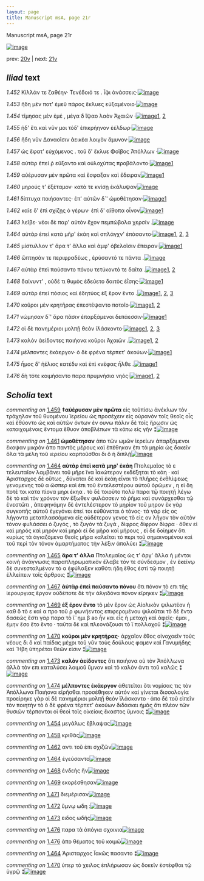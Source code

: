 ```yaml
---
layout: page
title: Manuscript msA, page 21r
---
```


Manuscript msA, page 21r

[![image](http://www.homermultitext.org/iipsrv?OBJ=IIP,1.0&FIF=/project/homer/pyramidal/deepzoom/hmt/vaimg/2017a/VA021RN_0022.tif&WID=100&CVT=JPEG)](http://www.homermultitext.org/ict2/?urn=urn:cite2:hmt:vaimg.2017a:VA021RN_0022)

prev:  [20v](../20v) | next:  [21v](../21v)

## *Iliad* text

*1.452* <a id="1.452"/> Κίλλάν τε ζαθέην· 						 Τενέδοιό τε . ἶ̈φι 					ἀνάσσεις·[![image](http://www.homermultitext.org/iipsrv?OBJ=IIP,1.0&FIF=/project/homer/pyramidal/deepzoom/hmt/vaimg/2017a/VA021RN_0022.tif&RGN=0.184,0.2074,0.358,0.0361&WID=1000&CVT=JPEG)](http://www.homermultitext.org/ict2/?urn=urn:cite2:hmt:vaimg.2017a:VA021RN_0022@0.184,0.2074,0.358,0.0361)

*1.453* <a id="1.453"/> ἤδη μέν ποτ' ἐμεῦ πάρος ἔκλυες εὐξαμένοιο·[![image](http://www.homermultitext.org/iipsrv?OBJ=IIP,1.0&FIF=/project/homer/pyramidal/deepzoom/hmt/vaimg/2017a/VA021RN_0022.tif&RGN=0.181,0.2239,0.353,0.0391&WID=1000&CVT=JPEG)](http://www.homermultitext.org/ict2/?urn=urn:cite2:hmt:vaimg.2017a:VA021RN_0022@0.181,0.2239,0.353,0.0391)

*1.454* <a id="1.454"/> τίμησας μὲν ἐμέ , μέγα δ ἴ̈ψαο λαὸν Ἀχαιῶν ·[![image](http://www.homermultitext.org/iipsrv?OBJ=IIP,1.0&FIF=/project/homer/pyramidal/deepzoom/hmt/vaimg/2017a/VA021RN_0022.tif&RGN=0.18,0.2449,0.351,0.0353&WID=1000&CVT=JPEG)](http://www.homermultitext.org/ict2/?urn=urn:cite2:hmt:vaimg.2017a:VA021RN_0022@0.18,0.2449,0.351,0.0353)[1](#msAim_1.1188), [2](#msAil_1.1191)

*1.455* <a id="1.455"/> ἠδ' ἔτι καὶ νῦν μοι τόδ' ἐπικρήηνον ἐέλδωρ·[![image](http://www.homermultitext.org/iipsrv?OBJ=IIP,1.0&FIF=/project/homer/pyramidal/deepzoom/hmt/vaimg/2017a/VA021RN_0022.tif&RGN=0.182,0.2622,0.351,0.0353&WID=1000&CVT=JPEG)](http://www.homermultitext.org/ict2/?urn=urn:cite2:hmt:vaimg.2017a:VA021RN_0022@0.182,0.2622,0.351,0.0353)

*1.456* <a id="1.456"/> ἤδη νῦν Δαναοῖσιν 					ἀεικέα λοιγὸν ἄμυνον·[![image](http://www.homermultitext.org/iipsrv?OBJ=IIP,1.0&FIF=/project/homer/pyramidal/deepzoom/hmt/vaimg/2017a/VA021RN_0022.tif&RGN=0.182,0.281,0.334,0.0353&WID=1000&CVT=JPEG)](http://www.homermultitext.org/ict2/?urn=urn:cite2:hmt:vaimg.2017a:VA021RN_0022@0.182,0.281,0.334,0.0353)

*1.457* <a id="1.457"/> ὡς ἔφατ' εὐχόμενος . τοῦ δ' ἔκλυε Φοῖβος Ἀπόλλων ·[![image](http://www.homermultitext.org/iipsrv?OBJ=IIP,1.0&FIF=/project/homer/pyramidal/deepzoom/hmt/vaimg/2017a/VA021RN_0022.tif&RGN=0.177,0.3005,0.389,0.0353&WID=1000&CVT=JPEG)](http://www.homermultitext.org/ict2/?urn=urn:cite2:hmt:vaimg.2017a:VA021RN_0022@0.177,0.3005,0.389,0.0353)

*1.458* <a id="1.458"/> αὐτὰρ ἐπεί ῥ εὔξαντο καὶ οὐλοχύτας προβάλοντο·[![image](http://www.homermultitext.org/iipsrv?OBJ=IIP,1.0&FIF=/project/homer/pyramidal/deepzoom/hmt/vaimg/2017a/VA021RN_0022.tif&RGN=0.176,0.3223,0.379,0.0316&WID=1000&CVT=JPEG)](http://www.homermultitext.org/ict2/?urn=urn:cite2:hmt:vaimg.2017a:VA021RN_0022@0.176,0.3223,0.379,0.0316)[1](#msAil_1.1192)

*1.459* <a id="1.459"/> αὐέρυσαν μὲν πρῶτα καὶ ἔσφαξαν καὶ ἔδειραν[![image](http://www.homermultitext.org/iipsrv?OBJ=IIP,1.0&FIF=/project/homer/pyramidal/deepzoom/hmt/vaimg/2017a/VA021RN_0022.tif&RGN=0.175,0.3411,0.379,0.0353&WID=1000&CVT=JPEG)](http://www.homermultitext.org/ict2/?urn=urn:cite2:hmt:vaimg.2017a:VA021RN_0022@0.175,0.3411,0.379,0.0353)[1](#msA_1.1177)

*1.460* <a id="1.460"/> μηρούς τ' ἐξέταμον· κατά τε κνίσῃ ἐκάλυψαν[![image](http://www.homermultitext.org/iipsrv?OBJ=IIP,1.0&FIF=/project/homer/pyramidal/deepzoom/hmt/vaimg/2017a/VA021RN_0022.tif&RGN=0.178,0.3606,0.344,0.0331&WID=1000&CVT=JPEG)](http://www.homermultitext.org/ict2/?urn=urn:cite2:hmt:vaimg.2017a:VA021RN_0022@0.178,0.3606,0.344,0.0331)

*1.461* <a id="1.461"/> δίπτυχα ποιήσαντες· ἐπ' αὐτῶν δ`' ὠμοθέτησαν·[![image](http://www.homermultitext.org/iipsrv?OBJ=IIP,1.0&FIF=/project/homer/pyramidal/deepzoom/hmt/vaimg/2017a/VA021RN_0022.tif&RGN=0.17,0.3779,0.353,0.0316&WID=1000&CVT=JPEG)](http://www.homermultitext.org/ict2/?urn=urn:cite2:hmt:vaimg.2017a:VA021RN_0022@0.17,0.3779,0.353,0.0316)[1](#msA_1.1178)

*1.462* <a id="1.462"/> καῖε δ' ἐπὶ σχίζῃς ὁ γέρων· ἐπὶ δ' αἴθοπα οἶνον[![image](http://www.homermultitext.org/iipsrv?OBJ=IIP,1.0&FIF=/project/homer/pyramidal/deepzoom/hmt/vaimg/2017a/VA021RN_0022.tif&RGN=0.176,0.3989,0.367,0.0316&WID=1000&CVT=JPEG)](http://www.homermultitext.org/ict2/?urn=urn:cite2:hmt:vaimg.2017a:VA021RN_0022@0.176,0.3989,0.367,0.0316)[1](#msAil_1.1193)

*1.463* <a id="1.463"/> λεῖβε· νέοι δὲ παρ' αὐτὸν ἔχον πεμπώβολα χερσίν .[![image](http://www.homermultitext.org/iipsrv?OBJ=IIP,1.0&FIF=/project/homer/pyramidal/deepzoom/hmt/vaimg/2017a/VA021RN_0022.tif&RGN=0.17,0.4162,0.383,0.0346&WID=1000&CVT=JPEG)](http://www.homermultitext.org/ict2/?urn=urn:cite2:hmt:vaimg.2017a:VA021RN_0022@0.17,0.4162,0.383,0.0346)

*1.464* <a id="1.464"/> αὐτὰρ ἐπεὶ κατὰ μῆρ' ἐκάη καὶ σπλάγχν' ἐπάσαντο·[![image](http://www.homermultitext.org/iipsrv?OBJ=IIP,1.0&FIF=/project/homer/pyramidal/deepzoom/hmt/vaimg/2017a/VA021RN_0022.tif&RGN=0.174,0.4343,0.378,0.0346&WID=1000&CVT=JPEG)](http://www.homermultitext.org/ict2/?urn=urn:cite2:hmt:vaimg.2017a:VA021RN_0022@0.174,0.4343,0.378,0.0346)[1](#msA_1.1179), [2](#msAil_1.1194), [3](#msAim_1.1189)

*1.465* <a id="1.465"/> μίστυλλον τ' ἄρα τ' ἄλλα καὶ ἀμφ' ὀβελοῖσιν ἔπειραν·[![image](http://www.homermultitext.org/iipsrv?OBJ=IIP,1.0&FIF=/project/homer/pyramidal/deepzoom/hmt/vaimg/2017a/VA021RN_0022.tif&RGN=0.176,0.4553,0.378,0.0346&WID=1000&CVT=JPEG)](http://www.homermultitext.org/ict2/?urn=urn:cite2:hmt:vaimg.2017a:VA021RN_0022@0.176,0.4553,0.378,0.0346)[1](#msA_1.1180)

*1.466* <a id="1.466"/> ὤπτησάν τε περιφραδέως , ἐρύσαντό τε πάντα .[![image](http://www.homermultitext.org/iipsrv?OBJ=IIP,1.0&FIF=/project/homer/pyramidal/deepzoom/hmt/vaimg/2017a/VA021RN_0022.tif&RGN=0.172,0.4741,0.372,0.0316&WID=1000&CVT=JPEG)](http://www.homermultitext.org/ict2/?urn=urn:cite2:hmt:vaimg.2017a:VA021RN_0022@0.172,0.4741,0.372,0.0316)

*1.467* <a id="1.467"/> αὐτὰρ ἐπεὶ παύσαντο πόνου τετύκοντό τε δαῖτα .[![image](http://www.homermultitext.org/iipsrv?OBJ=IIP,1.0&FIF=/project/homer/pyramidal/deepzoom/hmt/vaimg/2017a/VA021RN_0022.tif&RGN=0.173,0.4929,0.372,0.0316&WID=1000&CVT=JPEG)](http://www.homermultitext.org/ict2/?urn=urn:cite2:hmt:vaimg.2017a:VA021RN_0022@0.173,0.4929,0.372,0.0316)[1](#msA_1.1181), [2](#msA_1.1182)

*1.468* <a id="1.468"/> δαίνυντ' , οὐδέ τι θυμὸς ἐδεύετο δαιτὸς ἐΐσης·[![image](http://www.homermultitext.org/iipsrv?OBJ=IIP,1.0&FIF=/project/homer/pyramidal/deepzoom/hmt/vaimg/2017a/VA021RN_0022.tif&RGN=0.173,0.5131,0.372,0.0316&WID=1000&CVT=JPEG)](http://www.homermultitext.org/ict2/?urn=urn:cite2:hmt:vaimg.2017a:VA021RN_0022@0.173,0.5131,0.372,0.0316)[1](#msAil_1.1195)

*1.469* <a id="1.469"/> αὐτὰρ ἐπεὶ πόσιος καὶ ἐδητύος ἐξ ἔρον ἕντο .[![image](http://www.homermultitext.org/iipsrv?OBJ=IIP,1.0&FIF=/project/homer/pyramidal/deepzoom/hmt/vaimg/2017a/VA021RN_0022.tif&RGN=0.172,0.5304,0.347,0.0338&WID=1000&CVT=JPEG)](http://www.homermultitext.org/ict2/?urn=urn:cite2:hmt:vaimg.2017a:VA021RN_0022@0.172,0.5304,0.347,0.0338)[1](#msAil_1.1196), [2](#msA_1.1183), [3](#msAil_1.1197)

*1.470* <a id="1.470"/> κοῦροι μὲν κρητῆρας ἐπεστέψαντο ποτοῖο·[![image](http://www.homermultitext.org/iipsrv?OBJ=IIP,1.0&FIF=/project/homer/pyramidal/deepzoom/hmt/vaimg/2017a/VA021RN_0022.tif&RGN=0.172,0.55,0.361,0.0308&WID=1000&CVT=JPEG)](http://www.homermultitext.org/ict2/?urn=urn:cite2:hmt:vaimg.2017a:VA021RN_0022@0.172,0.55,0.361,0.0308)[1](#msAint_1.1190), [2](#msA_1.1184)

*1.471* <a id="1.471"/> νώμησαν δ`' ἄρα πᾶσιν ἐπαρξάμενοι δεπάεσσιν·[![image](http://www.homermultitext.org/iipsrv?OBJ=IIP,1.0&FIF=/project/homer/pyramidal/deepzoom/hmt/vaimg/2017a/VA021RN_0022.tif&RGN=0.172,0.5695,0.38,0.0308&WID=1000&CVT=JPEG)](http://www.homermultitext.org/ict2/?urn=urn:cite2:hmt:vaimg.2017a:VA021RN_0022@0.172,0.5695,0.38,0.0308)[1](#msAil_1.1198)

*1.472* <a id="1.472"/> οἱ δὲ πανημέριοι μολπῇ θεὸν ἱ̈λάσκοντο·[![image](http://www.homermultitext.org/iipsrv?OBJ=IIP,1.0&FIF=/project/homer/pyramidal/deepzoom/hmt/vaimg/2017a/VA021RN_0022.tif&RGN=0.17,0.589,0.343,0.0308&WID=1000&CVT=JPEG)](http://www.homermultitext.org/ict2/?urn=urn:cite2:hmt:vaimg.2017a:VA021RN_0022@0.17,0.589,0.343,0.0308)[1](#msA_1.1185), [2](#msAil_1.1200), [3](#msAil_1.1199)

*1.473* <a id="1.473"/> καλὸν ἀείδοντες παιήονα κοῦροι Ἀχαιῶν .[![image](http://www.homermultitext.org/iipsrv?OBJ=IIP,1.0&FIF=/project/homer/pyramidal/deepzoom/hmt/vaimg/2017a/VA021RN_0022.tif&RGN=0.172,0.6063,0.332,0.0308&WID=1000&CVT=JPEG)](http://www.homermultitext.org/ict2/?urn=urn:cite2:hmt:vaimg.2017a:VA021RN_0022@0.172,0.6063,0.332,0.0308)[1](#msA_1.1186), [2](#msAil_1.1201)

*1.474* <a id="1.474"/> μέλποντες ἑκάεργον· ὁ δὲ φρένα τέρπετ' ἀκούων·[![image](http://www.homermultitext.org/iipsrv?OBJ=IIP,1.0&FIF=/project/homer/pyramidal/deepzoom/hmt/vaimg/2017a/VA021RN_0022.tif&RGN=0.172,0.6258,0.384,0.0308&WID=1000&CVT=JPEG)](http://www.homermultitext.org/ict2/?urn=urn:cite2:hmt:vaimg.2017a:VA021RN_0022@0.172,0.6258,0.384,0.0308)[1](#msA_1.1187)

*1.475* <a id="1.475"/> ἦμος δ' ἠέλιος κατέδυ καὶ ἐπὶ κνέφας ἦλθε .[![image](http://www.homermultitext.org/iipsrv?OBJ=IIP,1.0&FIF=/project/homer/pyramidal/deepzoom/hmt/vaimg/2017a/VA021RN_0022.tif&RGN=0.173,0.6454,0.359,0.0308&WID=1000&CVT=JPEG)](http://www.homermultitext.org/ict2/?urn=urn:cite2:hmt:vaimg.2017a:VA021RN_0022@0.173,0.6454,0.359,0.0308)[1](#msAil_1.1202)

*1.476* <a id="1.476"/> δὴ τότε κοιμήσαντο παρα πρυμνήσια νηός·[![image](http://www.homermultitext.org/iipsrv?OBJ=IIP,1.0&FIF=/project/homer/pyramidal/deepzoom/hmt/vaimg/2017a/VA021RN_0022.tif&RGN=0.169,0.6634,0.359,0.0308&WID=1000&CVT=JPEG)](http://www.homermultitext.org/ict2/?urn=urn:cite2:hmt:vaimg.2017a:VA021RN_0022@0.169,0.6634,0.359,0.0308)[1](#msAil_1.1203), [2](#msAil_1.1204)

## *Scholia* text

*commenting on* [1.459](#1.459)  <a id="msA_1.1177"/> **‡αὐέρυσαν μὲν πρῶτα** εἰς τοῦπίσω ἀνέκλων τὸν τράχηλον τοῦ θυομένου ϊερείου ὡς προσέχειν εἰς οὐρανὸν τοῖς θεοῖς οἷς καὶ ἐθύοντο ὡς καὶ αὐτῶν όντων ἐν ουνω πάλιν δὲ τοῖς ἥρωσιν ὡς κατοιχομένοις ἔντομα ἔθυον ἀποβλέπων τὰ κάτω εἰς γῆν ⁑[![image](http://www.homermultitext.org/iipsrv?OBJ=IIP,1.0&FIF=/project/homer/pyramidal/deepzoom/hmt/vaimg/2017a/VA021RN_0022.tif&RGN=0.18901990,0.09903181,0.58253500,0.04011065&WID=1000&CVT=JPEG)](http://www.homermultitext.org/ict2/?urn=urn:cite2:hmt:vaimg.2017a:VA021RN_0022@0.18901990,0.09903181,0.58253500,0.04011065)

*commenting on* [1.461](#1.461)  <a id="msA_1.1178"/> **ὠμοθέτησαν** ἀπο τῶν ωμῶν ἱερείων ἀπαρξάμενοι ἔκοψαν μικρὸν ἀπο παντὸς μέρους καὶ ἐπέθηκαν ἐπι τὰ μηρία ὡς δοκεῖν ὅλα τὰ μέλη τοῦ ιερείου καρποῦσθαι δι ὃ ἡ διπλῇ[![image](http://www.homermultitext.org/iipsrv?OBJ=IIP,1.0&FIF=/project/homer/pyramidal/deepzoom/hmt/vaimg/2017a/VA021RN_0022.tif&RGN=0.19565217,0.12780083,0.57369197,0.03181189&WID=1000&CVT=JPEG)](http://www.homermultitext.org/ict2/?urn=urn:cite2:hmt:vaimg.2017a:VA021RN_0022@0.19565217,0.12780083,0.57369197,0.03181189)

*commenting on* [1.464](#1.464)  <a id="msA_1.1179"/> **αὐτὰρ ἐπεὶ κατὰ μηρ' ἐκάη** Πτολεμαῖος τὸ ε τελευταῖον λαμβάνει τοῦ μῆρε ἵνα Ϊακώτερον εκδέξηται τὸ κάη · καὶ Ἀρισταρχος δὲ οὕτως , δύναται δὲ καὶ ἐκάη εἶναι τὸ πλῆρες ἐκθλίψεως γενομενης τοῦ α ὥσπερ καὶ ἐπι τοῦ ἐντελεστέρου αὐτοῦ ὁρῶμεν , η εἰ δη ποτέ τοι κατα πίονα μηρι ἐκηα . τὸ δὲ τοιοῦτο πολὺ παρα τῷ ποιητῇ λέγω δὲ τὸ καὶ τὸν χρόνον τὸν ἔξωθεν φυλάσσειν τὸ ῥῆμα καὶ συνάρχεσθαι τῷ ἐνεστῶτι , ἀπεφηνάμην δὲ ἐντελέστερον τὸ μηρίον τοῦ μηρον ἐκ γὰρ συγκοπῆς αὐτοῦ ἐγεγόνει ἐπεί τοι εὐθύνεται ὁ τόνος· τὰ γὰρ εἰς ος λήγοντα μεταπλασσόμενα εἰς οὐδέτερον γενος τὸ εἰς ον λῆγον τὸν αὐτὸν τόνον φυλάσσει ὁ ζυγός , τὸ ζυγόν τὰ ζυγά , δίφρος δίφρον δίφρα · ὅθεν εἰ καὶ μηρός καὶ μηρὸν καὶ μηρά εἰ δε μῆρα καὶ μήρους , εἰ δε δοίημεν ὅτι κυρίως τὰ ἁγιαζόμενα θεοῖς μῆρα καλεῖται τὸ περι τοῦ σημαινομένου καὶ τοῦ περὶ τὸν τόνον ἁμαρτήματος τὴν λέξιν ἀπολύει ⁑[![image](http://www.homermultitext.org/iipsrv?OBJ=IIP,1.0&FIF=/project/homer/pyramidal/deepzoom/hmt/vaimg/2017a/VA021RN_0022.tif&RGN=0.56190125,0.44785615,0.21960206,0.22655602&WID=1000&CVT=JPEG)](http://www.homermultitext.org/ict2/?urn=urn:cite2:hmt:vaimg.2017a:VA021RN_0022@0.56190125,0.44785615,0.21960206,0.22655602)

*commenting on* [1.465](#1.465)  <a id="msA_1.1180"/> **ἄρα τ' άλλα** Πτολεμαῖος ὡς τ' άργ' ἄλλα ἡ μέντοι κοινὴ ἀνάγνωσις παραπληρωματικὸν ἔλαβε τὸν τε σύνδεσμον , ἐν ἐκείνῳ δὲ συνεσταλμένον τὸ α ἐφύλαξεν καθότι ήδη ἔθος ἐστὶ τῷ ποιητῇ ἐλλείπειν τοῖς ἄρθροις ⁑[![image](http://www.homermultitext.org/iipsrv?OBJ=IIP,1.0&FIF=/project/homer/pyramidal/deepzoom/hmt/vaimg/2017a/VA021RN_0022.tif&RGN=0.16064849,0.66168741,0.61717023,0.05836791&WID=1000&CVT=JPEG)](http://www.homermultitext.org/ict2/?urn=urn:cite2:hmt:vaimg.2017a:VA021RN_0022@0.16064849,0.66168741,0.61717023,0.05836791)

*commenting on* [1.467](#1.467)  <a id="msA_1.1181"/> **ἀὐτὰρ ἐπεὶ παύσαντο πόνου** ὅτι πόνον τὸ επι τῆς ἱερουργιας ἔργον οὐδέποτε δὲ τὴν ἀλγιδόνα πόνον εἴρηκεν ⁑[![image](http://www.homermultitext.org/iipsrv?OBJ=IIP,1.0&FIF=/project/homer/pyramidal/deepzoom/hmt/vaimg/2017a/VA021RN_0022.tif&RGN=0.15696389,0.70816044,0.61790715,0.02600277&WID=1000&CVT=JPEG)](http://www.homermultitext.org/ict2/?urn=urn:cite2:hmt:vaimg.2017a:VA021RN_0022@0.15696389,0.70816044,0.61790715,0.02600277)

*commenting on* [1.469](#1.469)  <a id="msA_1.1183"/> **ἐξ έρον ἕντο** τὸ μὲν ἔρον ὡς Αἰολικὸν ψιλωτέον ἠ καθ ὃ τὸ ε καὶ α προ τοῦ ρ φωνήεντος επιφερομένου ψιλοῦται τὸ δὲ ἕντο δασεώς ἔστι γὰρ παρα τὸ ἵ¨ημι β ao ἧν και εἷς ἡ μετοχή καὶ ἀφεῖς· έμαι , έμην ἕσο ἕτο ἕντο · ταῦτα δὲ καὶ πλεονάζουσι τὸ ϊ πολλαχοῦ ⁑[![image](http://www.homermultitext.org/iipsrv?OBJ=IIP,1.0&FIF=/project/homer/pyramidal/deepzoom/hmt/vaimg/2017a/VA021RN_0022.tif&RGN=0.14738394,0.73914246,0.63522476,0.03734440&WID=1000&CVT=JPEG)](http://www.homermultitext.org/ict2/?urn=urn:cite2:hmt:vaimg.2017a:VA021RN_0022@0.14738394,0.73914246,0.63522476,0.03734440)

*commenting on* [1.470](#1.470)  <a id="msA_1.1184"/> **κούροι μὲν κρητήρας·** ἀρχαῖον ἔθος οἰνοχοεῖν τοὺς νέους δι ὃ καὶ παίδας μέχρι τοῦ νῦν τοὺς δούλους φαμεν καὶ Γανυμήδης καὶ Ἥβη ὑπηρέται θεῶν εἰσιν ⁑[![image](http://www.homermultitext.org/iipsrv?OBJ=IIP,1.0&FIF=/project/homer/pyramidal/deepzoom/hmt/vaimg/2017a/VA021RN_0022.tif&RGN=0.16285925,0.76237898,0.60611643,0.02600277&WID=1000&CVT=JPEG)](http://www.homermultitext.org/ict2/?urn=urn:cite2:hmt:vaimg.2017a:VA021RN_0022@0.16285925,0.76237898,0.60611643,0.02600277)

*commenting on* [1.473](#1.473)  <a id="msA_1.1186"/> **καλὸν ἀείδοντες** ὅτι παιήονα οὐ τὸν Ἀπόλλωνα ἀλλὰ τὸν επι καταλύσει λοιμοῦ ὕμνον καὶ τὸ καλὸν ἀντι τοῦ καλῶς ⁑[![image](http://www.homermultitext.org/iipsrv?OBJ=IIP,1.0&FIF=/project/homer/pyramidal/deepzoom/hmt/vaimg/2017a/VA021RN_0022.tif&RGN=0.15106853,0.78838174,0.62343405,0.02323651&WID=1000&CVT=JPEG)](http://www.homermultitext.org/ict2/?urn=urn:cite2:hmt:vaimg.2017a:VA021RN_0022@0.15106853,0.78838174,0.62343405,0.02323651)

*commenting on* [1.474](#1.474)  <a id="msA_1.1187"/> **μέλποντες ἑκάεργον** ἀθετεῖται ὅτι νομίσας τις τὸν Ἀπόλλωνα Παιήονα εἰρῆσθαι προσέθηκεν αὐτόν καὶ γίνεται δισσολογία προείρηκε γὰρ οἱ δὲ πανημέριοι μολπῇ θεὸν ϊλάσκοντο · ἀπο δὲ τοῦ εἰπεῖν τὸν ποιητὴν τὸ ὁ δὲ φρένα τέρπετ' ἀκούων διδάσκει ἡμᾶς ὅτι πλέον τῶν θυσιῶν τέρπονται οἱ θεοὶ τοῖς οἰκείοις ἕκαστος ὕμνοις ⁑[![image](http://www.homermultitext.org/iipsrv?OBJ=IIP,1.0&FIF=/project/homer/pyramidal/deepzoom/hmt/vaimg/2017a/VA021RN_0022.tif&RGN=0.14517318,0.79778700,0.63375092,0.04536653&WID=1000&CVT=JPEG)](http://www.homermultitext.org/ict2/?urn=urn:cite2:hmt:vaimg.2017a:VA021RN_0022@0.14517318,0.79778700,0.63375092,0.04536653)

*commenting on* [1.454](#1.454)  <a id="msAil_1.1191.comment"/> μεγάλως ἔβλαψας[![image](http://www.homermultitext.org/iipsrv?OBJ=IIP,1.0&FIF=/project/homer/pyramidal/deepzoom/hmt/vaimg/2017a/VA021RN_0022.tif&RGN=0.37140752,0.24785615,0.07406043,0.01355463&WID=1000&CVT=JPEG)](http://www.homermultitext.org/ict2/?urn=urn:cite2:hmt:vaimg.2017a:VA021RN_0022@0.37140752,0.24785615,0.07406043,0.01355463)

*commenting on* [1.458](#1.458)  <a id="msAil_1.1192.comment"/> κριθὰς[![image](http://www.homermultitext.org/iipsrv?OBJ=IIP,1.0&FIF=/project/homer/pyramidal/deepzoom/hmt/vaimg/2017a/VA021RN_0022.tif&RGN=0.42078113,0.32918396,0.03500368,0.01078838&WID=1000&CVT=JPEG)](http://www.homermultitext.org/ict2/?urn=urn:cite2:hmt:vaimg.2017a:VA021RN_0022@0.42078113,0.32918396,0.03500368,0.01078838)

*commenting on* [1.462](#1.462)  <a id="msAil_1.1193.comment"/> αντι τοῦ ἐπι σχιζῶν[![image](http://www.homermultitext.org/iipsrv?OBJ=IIP,1.0&FIF=/project/homer/pyramidal/deepzoom/hmt/vaimg/2017a/VA021RN_0022.tif&RGN=0.27266028,0.39917012,0.08069270,0.01189488&WID=1000&CVT=JPEG)](http://www.homermultitext.org/ict2/?urn=urn:cite2:hmt:vaimg.2017a:VA021RN_0022@0.27266028,0.39917012,0.08069270,0.01189488)

*commenting on* [1.464](#1.464)  <a id="msAil_1.1194.comment"/> ἐγεύσαντο[![image](http://www.homermultitext.org/iipsrv?OBJ=IIP,1.0&FIF=/project/homer/pyramidal/deepzoom/hmt/vaimg/2017a/VA021RN_0022.tif&RGN=0.49410464,0.44315353,0.04605748,0.00995851&WID=1000&CVT=JPEG)](http://www.homermultitext.org/ict2/?urn=urn:cite2:hmt:vaimg.2017a:VA021RN_0022@0.49410464,0.44315353,0.04605748,0.00995851)

*commenting on* [1.468](#1.468)  <a id="msAil_1.1195.comment"/> ἐνδεὴς ἤν[![image](http://www.homermultitext.org/iipsrv?OBJ=IIP,1.0&FIF=/project/homer/pyramidal/deepzoom/hmt/vaimg/2017a/VA021RN_0022.tif&RGN=0.37030214,0.51424620,0.04716286,0.01189488&WID=1000&CVT=JPEG)](http://www.homermultitext.org/ict2/?urn=urn:cite2:hmt:vaimg.2017a:VA021RN_0022@0.37030214,0.51424620,0.04716286,0.01189488)

*commenting on* [1.469](#1.469)  <a id="msAil_1.1197.comment"/> εκορέσθησαν[![image](http://www.homermultitext.org/iipsrv?OBJ=IIP,1.0&FIF=/project/homer/pyramidal/deepzoom/hmt/vaimg/2017a/VA021RN_0022.tif&RGN=0.45136330,0.53941909,0.05895357,0.01023513&WID=1000&CVT=JPEG)](http://www.homermultitext.org/ict2/?urn=urn:cite2:hmt:vaimg.2017a:VA021RN_0022@0.45136330,0.53941909,0.05895357,0.01023513)

*commenting on* [1.471](#1.471)  <a id="msAil_1.1198.comment"/> διεμέρισαν[![image](http://www.homermultitext.org/iipsrv?OBJ=IIP,1.0&FIF=/project/homer/pyramidal/deepzoom/hmt/vaimg/2017a/VA021RN_0022.tif&RGN=0.20965365,0.57067773,0.04789978,0.00995851&WID=1000&CVT=JPEG)](http://www.homermultitext.org/ict2/?urn=urn:cite2:hmt:vaimg.2017a:VA021RN_0022@0.20965365,0.57067773,0.04789978,0.00995851)

*commenting on* [1.472](#1.472)  <a id="msAil_1.1200.comment"/> ὕμνῳ ωδη :[![image](http://www.homermultitext.org/iipsrv?OBJ=IIP,1.0&FIF=/project/homer/pyramidal/deepzoom/hmt/vaimg/2017a/VA021RN_0022.tif&RGN=0.32350774,0.59114799,0.05637436,0.01078838&WID=1000&CVT=JPEG)](http://www.homermultitext.org/ict2/?urn=urn:cite2:hmt:vaimg.2017a:VA021RN_0022@0.32350774,0.59114799,0.05637436,0.01078838)

*commenting on* [1.473](#1.473)  <a id="msAil_1.1201.comment"/> ειδος ωδῆς[![image](http://www.homermultitext.org/iipsrv?OBJ=IIP,1.0&FIF=/project/homer/pyramidal/deepzoom/hmt/vaimg/2017a/VA021RN_0022.tif&RGN=0.31392778,0.61134163,0.04789978,0.01078838&WID=1000&CVT=JPEG)](http://www.homermultitext.org/ict2/?urn=urn:cite2:hmt:vaimg.2017a:VA021RN_0022@0.31392778,0.61134163,0.04789978,0.01078838)

*commenting on* [1.476](#1.476)  <a id="msAil_1.1203.comment"/> παρα τὰ ἀπόγια σχοινια[![image](http://www.homermultitext.org/iipsrv?OBJ=IIP,1.0&FIF=/project/homer/pyramidal/deepzoom/hmt/vaimg/2017a/VA021RN_0022.tif&RGN=0.22439204,0.68243430,0.11238025,0.01300138&WID=1000&CVT=JPEG)](http://www.homermultitext.org/ict2/?urn=urn:cite2:hmt:vaimg.2017a:VA021RN_0022@0.22439204,0.68243430,0.11238025,0.01300138)

*commenting on* [1.476](#1.476)  <a id="msAil_1.1204.comment"/> ἀπο θέματος τοῦ κοιμῶ[![image](http://www.homermultitext.org/iipsrv?OBJ=IIP,1.0&FIF=/project/homer/pyramidal/deepzoom/hmt/vaimg/2017a/VA021RN_0022.tif&RGN=0.37767133,0.66749654,0.11495947,0.01244813&WID=1000&CVT=JPEG)](http://www.homermultitext.org/ict2/?urn=urn:cite2:hmt:vaimg.2017a:VA021RN_0022@0.37767133,0.66749654,0.11495947,0.01244813)

*commenting on* [1.464](#1.464)  <a id="msAim_1.1189.comment"/> Ἀρισταρχος Ϊακῶς πασαντο ⁑[![image](http://www.homermultitext.org/iipsrv?OBJ=IIP,1.0&FIF=/project/homer/pyramidal/deepzoom/hmt/vaimg/2017a/VA021RN_0022.tif&RGN=0.54126750,0.43900415,0.03942520,0.03402490&WID=1000&CVT=JPEG)](http://www.homermultitext.org/ict2/?urn=urn:cite2:hmt:vaimg.2017a:VA021RN_0022@0.54126750,0.43900415,0.03942520,0.03402490)

*commenting on* [1.470](#1.470)  <a id="msAint_1.1190.comment"/> ὑπερ τὸ χειλος ἐπλήρωσαν ὡς δοκεῖν ἐστέφθαι τῷ ὑγρῷ ⁑[![image](http://www.homermultitext.org/iipsrv?OBJ=IIP,1.0&FIF=/project/homer/pyramidal/deepzoom/hmt/vaimg/2017a/VA021RN_0022.tif&RGN=0.11827561,0.55186722,0.06116433,0.05117566&WID=1000&CVT=JPEG)](http://www.homermultitext.org/ict2/?urn=urn:cite2:hmt:vaimg.2017a:VA021RN_0022@0.11827561,0.55186722,0.06116433,0.05117566)